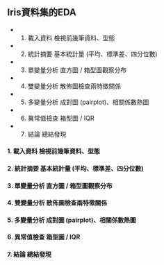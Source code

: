 ## Iris資料集的EDA
- 1. 載入資料	檢視前幾筆資料、型態
- 2. 統計摘要	基本統計量 (平均、標準差、四分位數)
- 3. 單變量分析	直方圖 / 箱型圖觀察分布
- 4. 雙變量分析	散佈圖檢查兩特徵關係
- 5. 多變量分析	成對圖 (pairplot)、相關係數熱圖
- 6. 異常值檢查	箱型圖 / IQR
- 7. 結論	總結發現
#### 1. 載入資料	檢視前幾筆資料、型態
#### 2. 統計摘要	基本統計量 (平均、標準差、四分位數)
#### 3. 單變量分析	直方圖 / 箱型圖觀察分布
#### 4. 雙變量分析	散佈圖檢查兩特徵關係
#### 5. 多變量分析	成對圖 (pairplot)、相關係數熱圖
#### 6. 異常值檢查	箱型圖 / IQR
#### 7. 結論	總結發現
